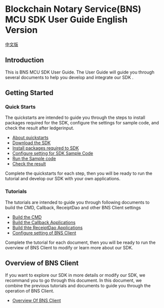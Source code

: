 # Blockchain Notary Service(BNS) MCU SDK User Guide English Version

[中文版](./README_ZH.md)

## Introduction

This is BNS MCU SDK User Guide. The User Guide will guide you through several documents to help you develop and integrate our SDK .

## Getting Started

### Quick Starts

The quickstarts are intended to guide you through the steps to install packages required for the SDK, configure the settings for sample code, and check the result after ledgerinput.

- [About quickstarts](./doc/quick_start_en.md)
- [Download the SDK](./doc/quick_start_en.md#1-download-the-sdk)
- [Install packages required to SDK](./doc/quick_start_en.md#2-install-packages-required-to-SDK)
- [Configure setting for SDK Sample Code](./doc/quick_start_en.md#3-configure-the-settings-for-sample-code)
- [Run the Sample code](./doc/quick_start_en.md#4-run-the-sample-code)
- [Check the result](./doc/quick_start_en.md#5-check-the-result)

Complete the quickstarts for each step, then you will be ready to run the tutorial and develop our SDK with your own applications.

### Tutorials

The tutorials are intended to guide you through following documents to build the CMD, Callback, ReceiptDao and other BNS Client settings

- [Build the CMD](./doc/cmd_en.md)
- [Build the Callback Applications](./doc/callback_en.md)
- [Build thte ReceiptDao Applications](./doc/receiptDao_en.md)
- [Configure setting of BNS Client](./doc/other_setting_en.md)

Complete the tutorial for each document, then you will be ready to run the overview of BNS Client to modify or learn more about our SDK.

## Overview of BNS Client

If you want to explore our SDK in more details or modify our SDK, we recommand you to go through this document. In this document, we combine the previous tutorials and documents to guide you through the operation of BNS Client.

- [Overview Of BNS Client](./doc/summary_en.md)
